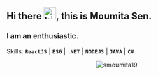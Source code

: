 <!--
**smoumita19/smoumita19** is a ✨ _special_ ✨ repository because its `README.md` (this file) appears on your GitHub profile.

Here are some ideas to get you started:

- 🔭 I’m currently working on ...
- 🌱 I’m currently learning ...
- 👯 I’m looking to collaborate on ...
- 🤔 I’m looking for help with ...
- 💬 Ask me about ...
- 📫 How to reach me: ...
- 😄 Pronouns: ...
- ⚡ Fun fact: ...
-->

## Hi there <img src="https://user-images.githubusercontent.com/1303154/88677602-1635ba80-d120-11ea-84d8-d263ba5fc3c0.gif" width="28px" alt="hi">, this is Moumita Sen.
### I am an enthusiastic.

<!-- Well, a bit about me I am guided by the principals of <a href='https://en.wikipedia.org/wiki/Open_data' target='_blank'><b>Open Data</b></a> and try to work hard and contribute to the Open source community to bridge the gap that currently exists. Most of my work you'll see will be basd on data wrangling, collecting & overall easier representation of data. (For example, <a href='https://github.com/Mukhopadhyay/restdf' target='_blank'><code>restdf</code></a>)

I love creating & finding interesting datasets and seeing what awesome ideas my fellow programmers, data scientists come up with. Stay tuned on my Kaggle for more of my datasets.

#### These are some of the most recent datasets I worked on:

- **[YouTubers-saying-things](https://github.com/Mukhopadhyay/YouTubers-saying-things)** (**[Kaggle](https://www.kaggle.com/praneshmukhopadhyay/youtubers-saying-things)**) Dataset of over 2.5K YouTube video subtitles.
- **[Amazon Question and Answer Dataset](https://github.com/Mukhopadhyay/Amazon_QnA_Dataset)** (Also available on **[Kaggle](https://www.kaggle.com/praneshmukhopadhyay/amazon-questionanswer-dataset)**)

Other stuff: **[Configs](https://github.com/Mukhopadhyay/dotfiles)** | **[Gists](https://gist.github.com/Mukhopadhyay)** |

--- -->

<!-- ### Skills: 
![Python Badge](https://img.shields.io/badge/-Python-306998?style=for-the-badge&labelColor=FFD43B&logo=python&logoColor=306998) 
![TensorFlow Badge](https://img.shields.io/badge/-TensorFlow-FFA800?style=for-the-badge&labelColor=white&logo=tensorflow&logoColor=FFA800)
![Pandas Badge](https://img.shields.io/badge/-Pandas-dd1286?style=for-the-badge&labelColor=white&logo=pandas&logoColor=160762)
![NumPy Badge](https://img.shields.io/badge/-Numpy-efc53b?style=for-the-badge&labelColor=306998&logo=numpy&logoColor=efc53b)
![NumPy Badge](https://img.shields.io/badge/-Scipy-0b53a4?style=for-the-badge&labelColor=white&logo=scipy&logoColor=04449c) -->

Skills: **`ReactJS`** | **`ES6`** | **`.NET`** | **`NODEJS`** | **`JAVA`** | **`C#`**

<!-- - 📈 Maintaining the **[OpenData](https://github.com/Mukhopadhyay/OpenData)** repository with all my known datasets and open data websites.
- 🔭 I’m currently working on hosting a blog on Github pages. 
- 🌱 I’m currently learning **Rust**  -->

<!-- ### Social:
[<img src='https://github.githubassets.com/images/modules/logos_page/Octocat.png' alt='github' height='40'>](https://github.com/Mukhopadhyay)  [<img src='https://cdn-icons-png.flaticon.com/512/174/174857.png' alt='linkedin' height='40'>](https://www.linkedin.com/in/pranesh-mukhopadhyay-362125170/)  [<img src='https://cdn.iconscout.com/icon/free/png-256/kaggle-3628869-3030009.png' alt='kaggle' height='40'>](https://www.kaggle.com/praneshmukhopadhyay)   -->


<!-- Got to know about this following part from user @timashan (https://github.com/timashan) -->
<div align="center"><img src="https://github-readme-streak-stats.herokuapp.com/?user=smoumita19&theme=black-ice&hide_border=true&stroke=0000&background=0D1117&ring=00bfbf&fire=00bfbf&currStreakLabel=00bfbf" alt="smoumita19" /></div>
